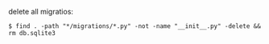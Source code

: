 delete all migratios:

```
$ find . -path "*/migrations/*.py" -not -name "__init__.py" -delete && rm db.sqlite3 
```